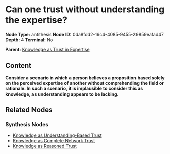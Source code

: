 # Can one trust without understanding the expertise?

**Node Type:** antithesis
**Node ID:** 0da8fdd2-16c4-4085-9455-29859eafad47
**Depth:** 4
**Terminal:** No

**Parent:** [Knowledge as Trust in Expertise](knowledge-as-trust-in-expertise-synthesis-3cc0cdcb-5bcd-40cd-9ec5-38e93a164865.md)

## Content

**Consider a scenario in which a person believes a proposition based solely on the perceived expertise of another without comprehending the field or rationale. In such a scenario, it is implausible to consider this as knowledge, as understanding appears to be lacking.**

## Related Nodes

### Synthesis Nodes

- [Knowledge as Understanding-Based Trust](knowledge-as-understanding-based-trust-synthesis-3a00322e-db09-486c-84dd-4ca07013f569.md)
- [Knowledge as Complete Network Trust](knowledge-as-complete-network-trust-synthesis-ee3074f2-d54b-47e2-b694-ece04c260f75.md)
- [Knowledge as Reasoned Trust](knowledge-as-reasoned-trust-synthesis-f3f7ee40-92c2-4142-ac88-beb7546e4eab.md)
